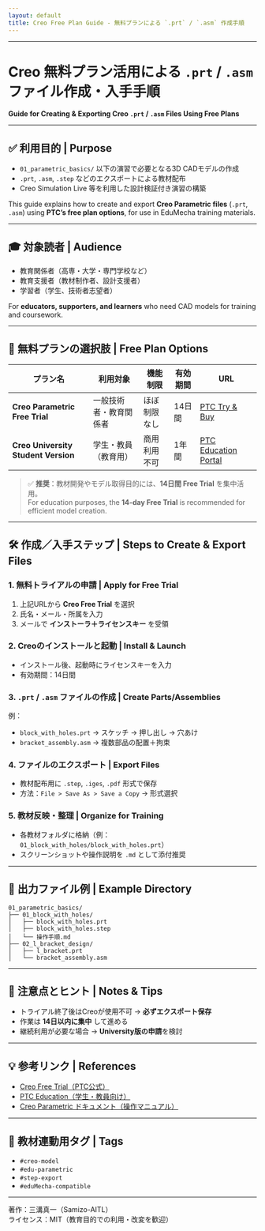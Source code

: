 ```yaml
---
layout: default
title: Creo Free Plan Guide - 無料プランによる `.prt` / `.asm` 作成手順
---
```


---

# Creo 無料プラン活用による `.prt` / `.asm` ファイル作成・入手手順  
**Guide for Creating & Exporting Creo `.prt` / `.asm` Files Using Free Plans**

---

## ✅ 利用目的 | Purpose

- `01_parametric_basics/` 以下の演習で必要となる3D CADモデルの作成  
- `.prt`, `.asm`, `.step` などのエクスポートによる教材配布  
- Creo Simulation Live 等を利用した設計検証付き演習の構築  

This guide explains how to create and export **Creo Parametric files** (`.prt`, `.asm`) using **PTC’s free plan options**, for use in EduMecha training materials.

---

## 🎓 対象読者 | Audience

- 教育関係者（高専・大学・専門学校など）  
- 教育支援者（教材制作者、設計支援者）  
- 学習者（学生、技術者志望者）  

For **educators, supporters, and learners** who need CAD models for training and coursework.

---

## 🧩 無料プランの選択肢 | Free Plan Options

| プラン名 | 利用対象 | 機能制限 | 有効期間 | URL |
|----------|-----------|-----------|------------|-----|
| **Creo Parametric Free Trial** | 一般技術者・教育関係者 | ほぼ制限なし | 14日間 | [PTC Try & Buy](https://www.ptc.com/en/try-and-buy/free-trials) |
| **Creo University Student Version** | 学生・教員（教育用） | 商用利用不可 | 1年間 | [PTC Education Portal](https://www.ptc.com/en/education/free-software/creo-university-download) |

> ✅ **推奨**：教材開発やモデル取得目的には、**14日間 Free Trial** を集中活用。  
> For education purposes, the **14-day Free Trial** is recommended for efficient model creation.

---

## 🛠️ 作成／入手ステップ | Steps to Create & Export Files

### 1. 無料トライアルの申請 | Apply for Free Trial
1. 上記URLから **Creo Free Trial** を選択  
2. 氏名・メール・所属を入力  
3. メールで **インストーラ＋ライセンスキー** を受領  

### 2. Creoのインストールと起動 | Install & Launch
- インストール後、起動時にライセンスキーを入力  
- 有効期間：14日間  

### 3. `.prt` / `.asm` ファイルの作成 | Create Parts/Assemblies
例：  
- `block_with_holes.prt` → スケッチ → 押し出し → 穴あけ  
- `bracket_assembly.asm` → 複数部品の配置＋拘束  

### 4. ファイルのエクスポート | Export Files
- 教材配布用に `.step`, `.iges`, `.pdf` 形式で保存  
- 方法：`File > Save As > Save a Copy` → 形式選択  

### 5. 教材反映・整理 | Organize for Training
- 各教材フォルダに格納（例：`01_block_with_holes/block_with_holes.prt`）  
- スクリーンショットや操作説明を `.md` として添付推奨  

---

## 📁 出力ファイル例 | Example Directory

```
01_parametric_basics/
├── 01_block_with_holes/
│   ├── block_with_holes.prt
│   ├── block_with_holes.step
│   └── 操作手順.md
├── 02_l_bracket_design/
│   ├── l_bracket.prt
│   └── bracket_assembly.asm
```

---

## 📌 注意点とヒント | Notes & Tips

- トライアル終了後はCreoが使用不可 → **必ずエクスポート保存**  
- 作業は **14日以内に集中** して進める  
- 継続利用が必要な場合 → **University版の申請**を検討  

---

## 💡 参考リンク | References

- [Creo Free Trial（PTC公式）](https://www.ptc.com/en/try-and-buy/free-trials)  
- [PTC Education（学生・教員向け）](https://www.ptc.com/en/education/free-software)  
- [Creo Parametric ドキュメント（操作マニュアル）](https://support.ptc.com/help/creo/creo_pma/usascii/index.html)  

---

## 📎 教材連動用タグ | Tags

- `#creo-model`  
- `#edu-parametric`  
- `#step-export`  
- `#eduMecha-compatible`  

---

著作：三溝真一（Samizo-AITL）  
ライセンス：MIT（教育目的での利用・改変を歓迎）

